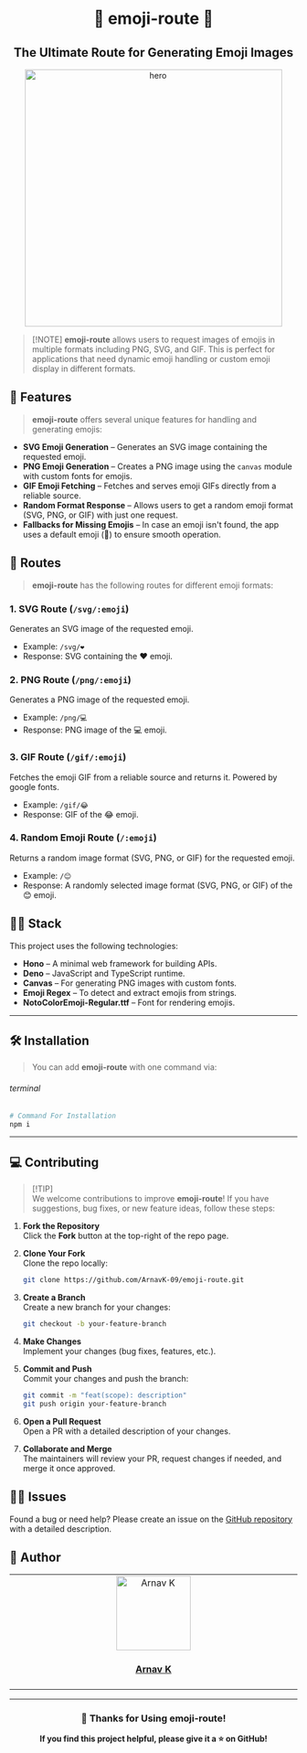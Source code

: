 <h1 align="center">🎈 emoji-route 🎈</h1>
<h2 align="center">The Ultimate Route for Generating Emoji Images</h2>

<p align="center">
    <img alt="hero" width="450" src="https://emoji-route.deno.dev/gif/🎈" />
</p>

> [!NOTE] **emoji-route** allows users to request images of emojis in multiple
> formats including PNG, SVG, and GIF. This is perfect for applications that
> need dynamic emoji handling or custom emoji display in different formats.

## 🌟 Features

> **emoji-route** offers several unique features for handling and generating
> emojis:

- **SVG Emoji Generation** – Generates an SVG image containing the requested
  emoji.
- **PNG Emoji Generation** – Creates a PNG image using the `canvas` module with
  custom fonts for emojis.
- **GIF Emoji Fetching** – Fetches and serves emoji GIFs directly from a
  reliable source.
- **Random Format Response** – Allows users to get a random emoji format (SVG,
  PNG, or GIF) with just one request.
- **Fallbacks for Missing Emojis** – In case an emoji isn't found, the app uses
  a default emoji (💩) to ensure smooth operation.

## 🔄 Routes

> **emoji-route** has the following routes for different emoji formats:

### 1. SVG Route (`/svg/:emoji`)

Generates an SVG image of the requested emoji.

- Example: `/svg/❤️`
- Response: SVG containing the ❤️ emoji.

### 2. PNG Route (`/png/:emoji`)

Generates a PNG image of the requested emoji.

- Example: `/png/💻`
- Response: PNG image of the 💻 emoji.

### 3. GIF Route (`/gif/:emoji`)

Fetches the emoji GIF from a reliable source and returns it. Powered by google
fonts.

- Example: `/gif/😂`
- Response: GIF of the 😂 emoji.

### 4. Random Emoji Route (`/:emoji`)

Returns a random image format (SVG, PNG, or GIF) for the requested emoji.

- Example: `/😊`
- Response: A randomly selected image format (SVG, PNG, or GIF) of the 😊 emoji.

## 🧑‍💻 Stack

This project uses the following technologies:

- **Hono** – A minimal web framework for building APIs.
- **Deno** – JavaScript and TypeScript runtime.
- **Canvas** – For generating PNG images with custom fonts.
- **Emoji Regex** – To detect and extract emojis from strings.
- **NotoColorEmoji-Regular.ttf** – Font for rendering emojis.

---

## 🛠 Installation

> You can add **emoji-route** with one command via:

###### terminal

```bash
# Command For Installation
npm i
```

---

## 💻 Contributing

> [!TIP]\
> We welcome contributions to improve **emoji-route**! If you have suggestions,
> bug fixes, or new feature ideas, follow these steps:

1. **Fork the Repository**\
   Click the **Fork** button at the top-right of the repo page.

2. **Clone Your Fork**\
   Clone the repo locally:

   ```bash
   git clone https://github.com/ArnavK-09/emoji-route.git
   ```

3. **Create a Branch**\
   Create a new branch for your changes:

   ```bash
   git checkout -b your-feature-branch
   ```

4. **Make Changes**\
   Implement your changes (bug fixes, features, etc.).

5. **Commit and Push**\
   Commit your changes and push the branch:

   ```bash
   git commit -m "feat(scope): description"
   git push origin your-feature-branch
   ```

6. **Open a Pull Request**\
   Open a PR with a detailed description of your changes.

7. **Collaborate and Merge**\
   The maintainers will review your PR, request changes if needed, and merge it
   once approved.

## 🙋‍♂️ Issues

Found a bug or need help? Please create an issue on the
[GitHub repository](https://github.com/ArnavK-09/emoji-route/issues) with a
detailed description.

## 👤 Author

<table>
  <tbody>
    <tr>
        <td align="center" valign="top" width="14.28%"><a href="https://github.com/ArnavK-09"><img src="https://github.com/ArnavK-09.png?s=100" width="130px;" alt="Arnav K"/></a><br /><a href="https://github.com/ArnavK-09"><h4><b>Arnav K</b></h4></a></td>
    </tr>
  </tbody>
</table>

---

<h3 align="center">💖 Thanks for Using emoji-route!</h3>

<p align="center">
    <strong>If you find this project helpful, please give it a ⭐ on GitHub!</strong>
</p>
